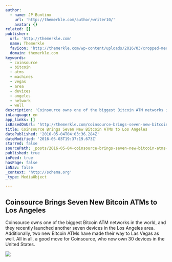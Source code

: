 ```yaml
---
author:
  - name: JP Buntinx
    url: 'http://themerkle.com/author/writer10/'
    avatar: {}
related: []
publisher:
  url: 'http://themerkle.com'
  name: Themerkle
  favicon: 'http://themerkle.com/wp-content/uploads/2016/03/cropped-merkle-white-1-192x192.png'
  domain: themerkle.com
keywords:
  - coinsource
  - bitcoin
  - atms
  - machines
  - vegas
  - area
  - devices
  - angeles
  - network
  - well
description: 'Coinsource owns one of the biggest Bitcoin ATM networks in the world, and they recently launched another seven devices in the Los Angeles area. Additionally, two new Bitcoin ATMs have made their way to Las Vegas as well. All in all, a good move for Coinsource, who now own 30 devices in the United States.'
inLanguage: en
app_links: []
isBasedOnUrl: 'http://themerkle.com/coinsource-brings-seven-new-bitcoin-atms-to-los-angeles/'
title: Coinsource Brings Seven New Bitcoin ATMs to Los Angeles
datePublished: '2016-05-04T04:03:36.284Z'
dateModified: '2016-05-03T19:37:19.673Z'
starred: false
sourcePath: _posts/2016-05-04-coinsource-brings-seven-new-bitcoin-atms-to-los-angeles.md
published: true
inFeed: true
hasPage: false
inNav: false
_context: 'http://schema.org'
_type: MediaObject

---
```

<article style=""><h1>Coinsource Brings Seven New Bitcoin ATMs to Los Angeles</h1><p>Coinsource owns one of the biggest Bitcoin ATM networks in the world, and they recently launched another seven devices in the Los Angeles area. Additionally, two new Bitcoin ATMs have made their way to Las Vegas as well. All in all, a good move for Coinsource, who now own 30 devices in the United States.</p><img src="http://themerkle.com/wp-content/uploads/2016/05/shutterstock_317343272.jpg" /></article>